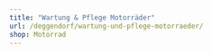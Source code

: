 ```yaml
---
title: "Wartung & Pflege Motorräder"
url: /deggendorf/wartung-und-pflege-motorraeder/
shop: Motorrad
---
```

